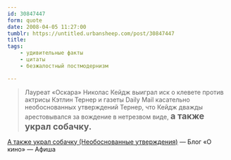 ```yaml
---
id: 30847447
form: quote
date: 2008-04-05 11:27:00
tumblr: https://untitled.urbansheep.com/post/30847447
title: 
tags:
    - удивительные факты
    - цитаты
    - безжалостный постмодернизм

---
```


<blockquote>
Лауреат «Оскара» Николас Кейдж выиграл иск о клевете против актрисы Кэтлин Тернер и газеты Daily Mail касательно необоснованных утверждений Тернер, что Кейдж дважды арестовывался за вождение в нетрезвом виде, <strong style="font-size:1.4em;">а также украл собачку.</strong>
</blockquote>

<a href="http://www.afisha.ru/blogcomments/1474/">А также украл собачку (Необоснованные утверждения)</a> — Блог «О кино» — Афиша
